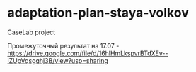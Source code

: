 # adaptation-plan-staya-volkov
CaseLab project

Промежуточный результат на 17.07 - https://drive.google.com/file/d/16hlHmLkspvrBTdXEv--iZUpVqsgqhj3B/view?usp=sharing

